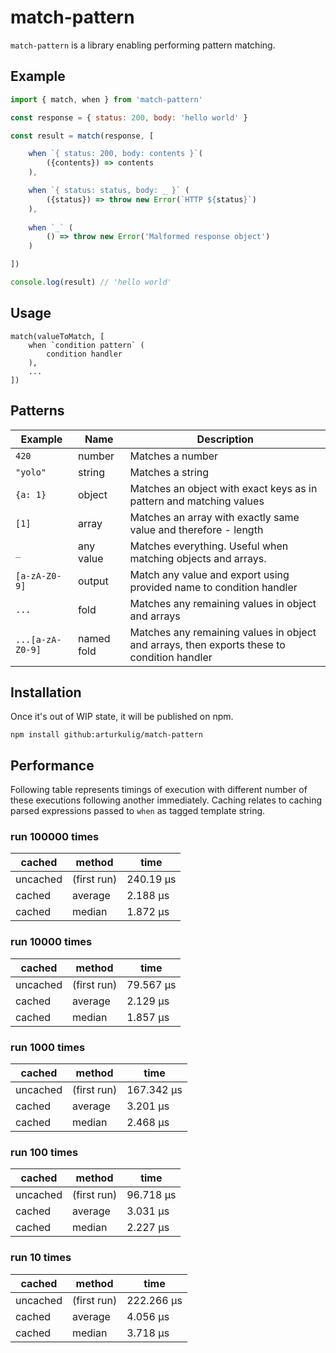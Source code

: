 # match-pattern

`match-pattern` is a library enabling performing pattern matching.

## Example

```JavaScript
import { match, when } from 'match-pattern'

const response = { status: 200, body: 'hello world' }

const result = match(response, [

    when `{ status: 200, body: contents }`(
        ({contents}) => contents
    ),

    when `{ status: status, body: _ }` (
        ({status}) => throw new Error(`HTTP ${status}`)
    ),
    
    when `_` (
        () => throw new Error('Malformed response object')
    )

])

console.log(result) // 'hello world'
```

## Usage

```
match(valueToMatch, [
    when `condition pattern` (
        condition handler
    ),
    ...
])
```

## Patterns

| Example | Name | Description |
|---|---|---|
|`420`|number|Matches a number|
|`"yolo"`|string|Matches a string| 
|`{a: 1}`|object|Matches an object with exact keys as in pattern and matching values|
|`[1]`|array|Matches an array with exactly same value and therefore - length|
|`_`|any value|Matches everything. Useful when matching objects and arrays.|
|`[a-zA-Z0-9]`|output|Match any value and export using provided name to condition handler|
|`...`|fold|Matches any remaining values in object and arrays|
|`...[a-zA-Z0-9]`|named fold|Matches any remaining values in object and arrays, then exports these to condition handler|

## Installation

Once it's out of WIP state, it will be published on npm.
```
npm install github:arturkulig/match-pattern
```

## Performance

Following table represents timings of execution with different number of these executions following another immediately.
Caching relates to caching parsed expressions passed to `when` as tagged template string.

### run 100000 times
|cached|method|time|
|---|---|---|
|uncached|(first run)|240.19 µs|
|cached|average|2.188 µs|
|cached|median|1.872 µs|

### run 10000 times
|cached|method|time|
|---|---|---|
|uncached|(first run)|79.567 µs|
|cached|average|2.129 µs|
|cached|median|1.857 µs|

### run 1000 times
|cached|method|time|
|---|---|---|
|uncached|(first run)|167.342 µs|
|cached|average|3.201 µs|
|cached|median|2.468 µs|

### run 100 times
|cached|method|time|
|---|---|---|
|uncached|(first run)|96.718 µs|
|cached|average|3.031 µs|
|cached|median|2.227 µs|

### run 10 times
|cached|method|time|
|---|---|---|
|uncached|(first run)|222.266 µs|
|cached|average|4.056 µs|
|cached|median|3.718 µs|